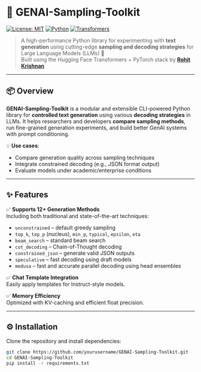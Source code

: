 # 🤖 GENAI-Sampling-Toolkit

[![License: MIT](https://img.shields.io/badge/License-MIT-blue.svg)](LICENSE)
[![Python](https://img.shields.io/badge/Python-3.10+-green.svg)](https://www.python.org/)
[![Transformers](https://img.shields.io/badge/HuggingFace-Transformers-yellow.svg)](https://huggingface.co)

> A high-performance Python library for experimenting with **text generation** using cutting-edge **sampling and decoding strategies** for Large Language Models (LLMs) 🔬  
> Built using the Hugging Face Transformers + PyTorch stack by [**Rohit Krishnan**](https://rohitkrishnan.co.in)

---

## 📦 Overview

**GENAI-Sampling-Toolkit** is a modular and extensible CLI-powered Python library for **controlled text generation** using various **decoding strategies** in LLMs. It helps researchers and developers **compare sampling methods**, run fine-grained generation experiments, and build better GenAI systems with prompt conditioning.

💡 **Use cases**:
- Compare generation quality across sampling techniques
- Integrate constrained decoding (e.g., JSON format output)
- Evaluate models under academic/enterprise conditions

---

## ✨ Features

✅ **Supports 12+ Generation Methods**  
Including both traditional and state-of-the-art techniques:

- `unconstrained` – default greedy sampling  
- `top_k`, `top_p` (nucleus), `min_p`, `typical`, `epsilon`, `eta`  
- `beam_search` – standard beam search  
- `cot_decoding` – Chain-of-Thought decoding  
- `constrained_json` – generate valid JSON outputs  
- `speculative` – fast decoding using draft models  
- `medusa` – fast and accurate parallel decoding using head ensembles

✅ **Chat Template Integration**  
Easily apply templates for Instruct-style models.

✅ **Memory Efficiency**  
Optimized with KV-caching and efficient float precision.

---

## ⚙️ Installation

Clone the repository and install dependencies:

```bash
git clone https://github.com/yourusername/GENAI-Sampling-Toolkit.git
cd GENAI-Sampling-Toolkit
pip install -r requirements.txt
